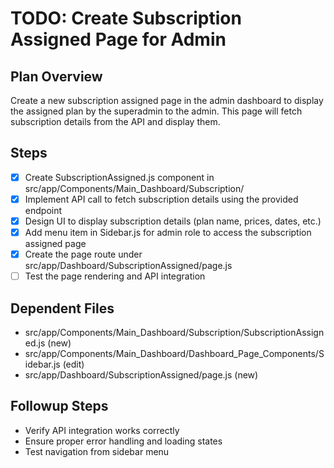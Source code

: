 # TODO: Create Subscription Assigned Page for Admin

## Plan Overview
Create a new subscription assigned page in the admin dashboard to display the assigned plan by the superadmin to the admin. This page will fetch subscription details from the API and display them.

## Steps
- [x] Create SubscriptionAssigned.js component in src/app/Components/Main_Dashboard/Subscription/
- [x] Implement API call to fetch subscription details using the provided endpoint
- [x] Design UI to display subscription details (plan name, prices, dates, etc.)
- [x] Add menu item in Sidebar.js for admin role to access the subscription assigned page
- [x] Create the page route under src/app/Dashboard/SubscriptionAssigned/page.js
- [ ] Test the page rendering and API integration

## Dependent Files
- src/app/Components/Main_Dashboard/Subscription/SubscriptionAssigned.js (new)
- src/app/Components/Main_Dashboard/Dashboard_Page_Components/Sidebar.js (edit)
- src/app/Dashboard/SubscriptionAssigned/page.js (new)

## Followup Steps
- Verify API integration works correctly
- Ensure proper error handling and loading states
- Test navigation from sidebar menu
